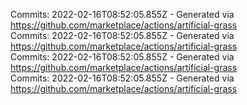 Commits: 2022-02-16T08:52:05.855Z - Generated via https://github.com/marketplace/actions/artificial-grass
<br>
Commits: 2022-02-16T08:52:05.855Z - Generated via https://github.com/marketplace/actions/artificial-grass
<br>
Commits: 2022-02-16T08:52:05.855Z - Generated via https://github.com/marketplace/actions/artificial-grass
<br>
Commits: 2022-02-16T08:52:05.855Z - Generated via https://github.com/marketplace/actions/artificial-grass
<br>
